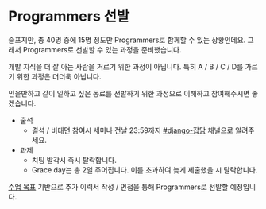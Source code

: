 # Programmers 선발

슬프지만, 총 40명 중에 15명 정도만 Programmers로 함께할 수 있는 상황인데요. 그래서 Programmers로 선발할 수 있는 과정을 준비했습니다.

개발 지식을 더 잘 아는 사람을 거르기 위한 과정이 아닙니다. 특히 A / B / C / D를 가르기 위한 과정은 더더욱 아닙니다.

믿을만하고 같이 일하고 싶은 동료를 선발하기 위한 과정으로 이해하고 참여해주시면 좋겠습니다.

- 출석
  - 결석 / 비대면 참여시 세미나 전날 23:59까지 [#django-잡담](https://wafflestudio2-z5b5604.slack.com/archives/C03UZTPPFHA) 채널으로 알려주세요.
- 과제
  - 치팅 발각시 즉시 탈락합니다.
  - Grace day는 총 2일 주어집니다. 이를 초과하여 늦게 제출했을 시 탈락합니다.

[수업 목표](./01_%EC%88%98%EC%97%85%20%EB%AA%A9%ED%91%9C.md) 기반으로 추가 이력서 작성 / 면접을 통해 Programmers로 선발할 예정입니다.
